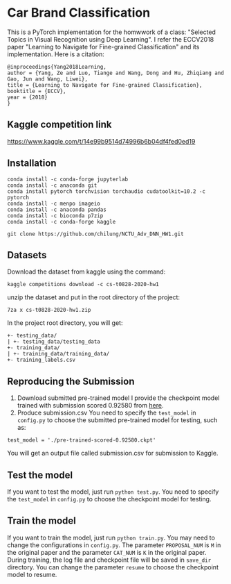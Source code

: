 # Car Brand Classification

This is a PyTorch implementation for the homwwork of a class: "Selected Topics in Visual Recognition using Deep Learning".
I refer the ECCV2018 paper "Learning to Navigate for Fine-grained Classification" and its implementation.
Here is a citation:
<pre><code>@inproceedings{Yang2018Learning,
author = {Yang, Ze and Luo, Tiange and Wang, Dong and Hu, Zhiqiang and Gao, Jun and Wang, Liwei},
title = {Learning to Navigate for Fine-grained Classification},
booktitle = {ECCV},
year = {2018}
}
</code></pre>

## Kaggle competition link
https://www.kaggle.com/t/14e99b9514d74996b6b04df4fed0ed19

## Installation
<pre><code>conda install -c conda-forge jupyterlab
conda install -c anaconda git
conda install pytorch torchvision torchaudio cudatoolkit=10.2 -c pytorch
conda install -c menpo imageio
conda install -c anaconda pandas
conda install -c bioconda p7zip
conda install -c conda-forge kaggle

git clone https://github.com/chilung/NCTU_Adv_DNN_HW1.git
</code></pre>

## Datasets
Download the dataset from kaggle using the command:
<pre><code>kaggle competitions download -c cs-t0828-2020-hw1
</code></pre>

unzip the dataset and put in the root directory of the project:
<pre><code>7za x cs-t0828-2020-hw1.zip
</code></pre>

In the project root directory, you will get:
<pre><code>+- testing_data/
| +- testing_data/testing_data
+- training_data/
| +- training_data/training_data/
+- training_labels.csv
</code></pre>

## Reproducing the Submission
1. Download submitted pre-trained model
I provide the checkpoint model trained with submission scored 0.92580 from [here](https://drive.google.com/file/d/1bZ_m1sFLOycL5tqfe92fZIjJtx8MHHDd/view?usp=sharing).
2. Produce submission.csv
You need to specify the ``test_model`` in ``config.py`` to choose the submitted pre-trained model for testing, such as:
<pre><code>test_model = './pre-trained-scored-0.92580.ckpt'
</code></pre>
You will get an output file called submission.csv for submission to Kaggle.

## Test the model
If you want to test the model, just run ``python test.py``. You need to specify the ``test_model`` in ``config.py`` to choose the checkpoint model for testing.

## Train the model
If you want to train the model, just run ``python train.py``. You may need to change the configurations in ``config.py``. The parameter ``PROPOSAL_NUM`` is ``M`` in the original paper and the parameter ``CAT_NUM`` is ``K`` in the original paper. During training, the log file and checkpoint file will be saved in ``save_dir`` directory. You can change the parameter ``resume`` to choose the checkpoint model to resume.

